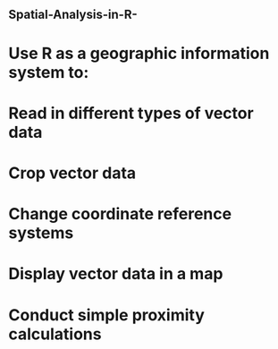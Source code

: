 ## Spatial-Analysis-in-R-
# Use R as a geographic information system to:
# Read in different types of vector data
# Crop vector data
# Change coordinate reference systems
# Display vector data in a map
# Conduct simple proximity calculations
